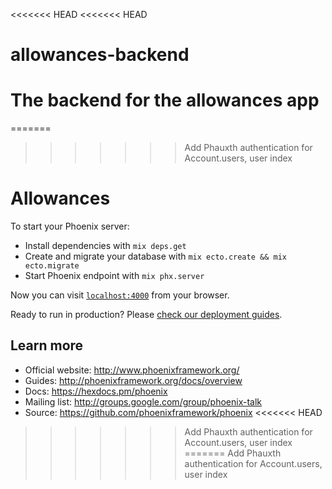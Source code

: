 <<<<<<< HEAD
<<<<<<< HEAD
# allowances-backend
The backend for the allowances app
=======
=======
>>>>>>> Add Phauxth authentication for Account.users, user index
# Allowances

To start your Phoenix server:

  * Install dependencies with `mix deps.get`
  * Create and migrate your database with `mix ecto.create && mix ecto.migrate`
  * Start Phoenix endpoint with `mix phx.server`

Now you can visit [`localhost:4000`](http://localhost:4000) from your browser.

Ready to run in production? Please [check our deployment guides](http://www.phoenixframework.org/docs/deployment).

## Learn more

  * Official website: http://www.phoenixframework.org/
  * Guides: http://phoenixframework.org/docs/overview
  * Docs: https://hexdocs.pm/phoenix
  * Mailing list: http://groups.google.com/group/phoenix-talk
  * Source: https://github.com/phoenixframework/phoenix
<<<<<<< HEAD
>>>>>>> Add Phauxth authentication for Account.users, user index
=======
>>>>>>> Add Phauxth authentication for Account.users, user index
